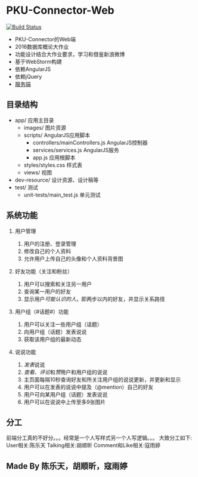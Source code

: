 # PKU-Connector-Web
[![Build Status](https://img.shields.io/travis/HackAll-PKU/PKU-Connector-Web.svg)](https://travis-ci.org/HackAll-PKU/PKU-Connector-Web)
- PKU-Connector的Web端
- 2016数据库概论大作业
- 功能设计结合大作业要求，学习和借鉴新浪微博
- 基于WebStorm构建
- 依赖AngularJS
- 依赖jQuery
- [服务端](https://github.com/HackAll-PKU/PKU-Connector-Services)

## 目录结构
 - app/ 应用主目录
 	- images/ 图片资源
 	- scripts/ AngularJS应用脚本
 		- controllers/mainControllers.js AngularJS控制器
 		- services/services.js AngularJS服务
 		- app.js 应用根脚本
 	- styles/styles.css 样式表
 	- views/ 视图
 - dev-resource/ 设计资源、设计稿等
 - test/ 测试
 	- unit-tests/main_test.js 单元测试

## 系统功能
1. 用户管理
	1. 用户的注册、登录管理
	2. 修改自己的个人资料
	3. 允许用户上传自己的头像和个人资料背景图

2. 好友功能（关注和粉丝）
	1. 用户可以搜索和关注另一用户
	2. 查询某一用户的好友
	3. 显示用户*可能认识的人*，即两步以内的好友，并显示关系路径

3. 用户组（#话题#）功能
	1. 用户可以关注一些用户组（话题）
	2. 向用户组（话题）发表说说
	3. 获取该用户组的最新动态

4. 说说功能
	1. *发表*说说
	2. *查看*、*评论*和*赞*用户和用户组的说说
	2. 主页面每隔10秒查询好友和所关注用户组的说说更新，并更新和显示
	3. 用户可以在发表的说说中提及（@mention）自己的好友
	4. 用户可向某用户组（话题）发表说说
	5. 用户可以在说说中上传至多9张图片

## 分工
前端分工真的不好分。。。经常是一个人写样式另一个人写逻辑。。。
大致分工如下:
User相关:陈乐天
Talking相关:胡顺昕
Comment和Like相关:寇雨婷

## Made By 陈乐天，胡顺昕，寇雨婷